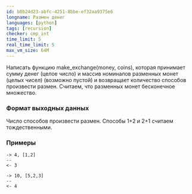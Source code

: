 ```yaml
---
id: b8b24d23-abfc-4251-8bbe-ef32aa9375e6
longname: Размен денег
languages: [python]
tags: [recursion]
checker: cmp_int
time_limit: 5
real_time_limit: 5
max_vm_size: 64M
---
```


Написать функцию make_exchange(money, coins), которая принимает сумму денег (целое число) и массив номиналов разменных монет (целых чисел) (возможно пустой) и возвращает количество способов произвести размен. Считаем, что разменных монет бесконечное множество.


### Формат выходных данных

Число способов произвести размен. Способы 1+2 и 2+1 считаем тождественными.

### Примеры

```
-> 4, [1,2]
--
<- 3
```

```
-> 10, [5,2,3]
--
<- 4
```
